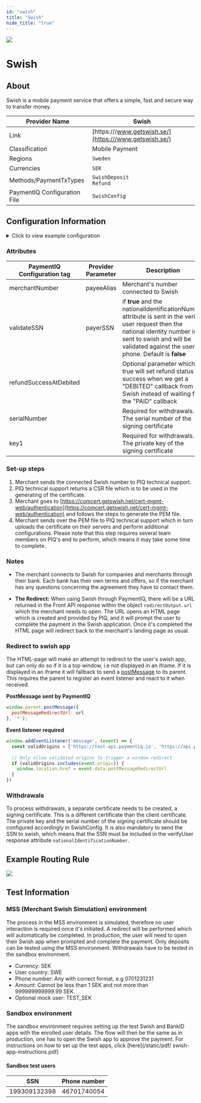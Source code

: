 ```yaml
--- 
id: "swish" 
title: "Swish"
hide_title: "true"
---
```

 
![](/img/providers/logos/swish.png)

# Swish

## About
Swish is a mobile payment service that offers a simple, fast and secure way to transfer money.

| Provider Name                | Swish                                                  |
|------------------------------|--------------------------------------------------------|
| Link                         | [https:///www.getswish.se/](https:///www.getswish.se/) |
| Classification               | Mobile Payment                                         |
| Regions                      | `Sweden`                                               |
| Currencies                   | `SEK`                                                  |
| Methods/PaymentTxTypes       | `SwishDeposit`<br/> `Refund`                           |
| PaymentIQ Configuration File | `SwishConfig`                                          |

## Configuration Information

<details>
<summary>Click to view example configuration</summary>
<br/>

```xml
<com.devcode.paymentiq.integration.swish.SwishConfig>
  <enabled>true</enabled>
  <accounts>
    <entry>
      <string>default</string>
      <account>
        <supportedCurrencies>SEK</supportedCurrencies>
        <merchantNumber>??</merchantNumber>
        <httpClientConfigEntry>
          <urlPattern>.*cpc.getswish.net.*</urlPattern>
          <viqProxy>false</viqProxy>
          <useClientCert>true</useClientCert>
          <!--<clientCertPath>/etc/tomcat7/swish_test_cert.p12</clientCertPath> Optional path to file on server if it's uploaded instead -->
          <!-- <clientCertPassword>swishdevcode</clientCertPassword> Password to file if uploaded to server -->
          <clientCertPem>-----BEGIN CERTIFICATE----- -----END CERTIFICATE-----</clientCertPem> <!-- The PEM cert file -->
          <clientCertKey>-----BEGIN PRIVATE KEY----- -----END PRIVATE KEY-----</clientCertKey> <!-- The private key -->
        </httpClientConfigEntry>
      </account>
    </entry>
  </accounts>
  <defaultDescriptor>Gaming payment</defaultDescriptor>
</com.devcode.paymentiq.integration.swish.SwishConfig>
```

</details>

### Attributes

| PaymentIQ Configuration tag | Provider Parameter | Description                                                                                                                                                                                                                |
|-----------------------------|--------------------|----------------------------------------------------------------------------------------------------------------------------------------------------------------------------------------------------------------------------|
| merchantNumber              | payeeAlias         | Merchant's number connected to Swish                                                                                                                                                                                       |
| validateSSN                 | payerSSN           | if <b>true</b> and the nationalIdentificationNumber attribute is sent in the verify user request then the national identity number is sent to swish and will be validated against the users phone. Default is <b>false</b> |
| refundSuccessAtDebited      |                    | Optional parameter which if true will set refund status to success when we get a "DEBITED" callback from Swish instead of waiting for the "PAID" callback                                                                  |
| serialNumber                |                    | Required for withdrawals. The serial number of the signing certificate                                                                                                                                                     |
| key1                        |                    | Required for withdrawals. The private key of the signing certificate                                                                                                                                                       |

### Set-up steps
1. Merchant sends the connected Swish number to PIQ technical support.
2. PIQ technical support returns a CSR file which is to be used in the generating of the certificate.
3. Merchant goes to [https://comcert.getswish.net/cert-mgmt-web/authentication](https://comcert.getswish.net/cert-mgmt-web/authentication) and follows the steps to generate the PEM file.
4. Merchant sends over the PEM file to PIQ technical support which in turn uploads the certificate on their servers and perform additional configurations. Please note that this step requires several team members on PIQ's end to perform, which means it may take some time to complete.

### Notes

- The merchant connects to Swish for companies and merchants through their bank.
Each bank has their own terms and offers, so if the merchant has any questions concerning the agreement they have to contact them.

- **The Redirect:** When using Swish through PaymentIQ, there will be a URL returned in the Front API response within the object `redirectOutput.url` which the merchant needs to open. The URL opens an HTML page which is created and provided by PIQ, and it will prompt the user to complete the payment in the Swish application. Once it's completed the HTML page will redirect back to the merchant's landing page as usual.

### Redirect to swish app

The HTML-page will make an attempt to redirect to the user's swish app, but can only do so if it is a top window, i.e not displayed in an iframe. If it is displayed in an iframe it will fallback to send a [postMessage](https://developer.mozilla.org/en-US/docs/Web/API/Window/postMessage) to its parent. This requires the parent to register an event listener and react to it when received.

**PostMessage sent by PaymentIQ**
```js
window.parent.postMessage({
  postMessageRedirectUrl: url
}, '*');
```

**Event listener required**
```js
window.addEventListener('message', (event) => {
  const validOrigins = ['https://test-api.paymentiq.io', 'https://api.paymentiq.io']
  
  // Only allow validated origins to trigger a window redirect
  if (validOrigins.includes(event.origin)) {
    window.location.href = event.data.postMessageRedirectUrl
  }
})
```

### Withdrawals
To process withdrawals, a separate certificate needs to be created, a signing certificate. This is a different certificate than the client certificate. The private key and the serial number of the signing certificate should be configured accordingly in SwishConfig. It is also mandatory to send the SSN to swish, which means that the SSN must be included in the verifyUser response attribute `nationalIdentificationNumber`.

## Example Routing Rule
![](/img/providers/routing/swish.png)

## Test Information
### MSS (Merchant Swish Simulation) environment
The process in the MSS environment is simulated, therefore no user interaction is required once it's initiated. A redirect will be performed which will automatically be completed. In production, the user will need to open their Swish app when prompted and complete the payment. Only deposits can be tested using the MSS environment. Withdrawals have to be tested in the sandbox environment.

- Currency: SEK
- User country: SWE
- Phone number: Any with correct format, e.g 0701231231
- Amount: Cannot be less than 1 SEK and not more than 999999999999.99 SEK.
- Optional mock user: TEST_SEK

### Sandbox environment
The sandbox environment requires setting up the test Swish and BankID apps with the enrolled user details. The flow will then be the same as in production, one has to open the Swish app to approve the payment. For instructions on how to set up the test apps, click [here](/static/pdf/
swish-app-instructions.pdf)

#### Sandbox test users
| SSN          | Phone number |
|--------------|--------------|
| 199309132398 | 46701740054  |

